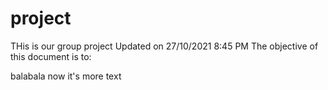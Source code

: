 # project
THis is our group project 
Updated on 27/10/2021
8:45 PM
The objective of this document is to: 

balabala
now it's more text
